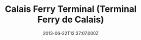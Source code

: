 ---
date: 2013-06-22T12:37:07.000Z
title: Calais Ferry Terminal (Terminal Ferry de Calais)
latitude: 50.966768711419114
longitude: 1.86007751831869
category: checkin
---